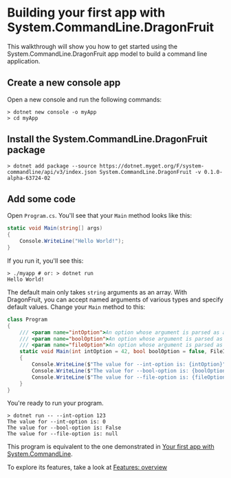 # Building your first app with System.CommandLine.DragonFruit

This walkthrough will show you how to get started using the System.CommandLine.DragonFruit app model to build a command line application.

## Create a new console app

Open a new console and run the following commands:

```console
> dotnet new console -o myApp
> cd myApp
```

## Install the System.CommandLine.DragonFruit package

```console
> dotnet add package --source https://dotnet.myget.org/F/system-commandline/api/v3/index.json System.CommandLine.DragonFruit -v 0.1.0-alpha-63724-02
```

## Add some code

Open `Program.cs`. You'll see that your `Main` method looks like this:

```csharp 
static void Main(string[] args)
{
    Console.WriteLine("Hello World!");
}
```

If you run it, you'll see this:

```console
> ./myapp # or: > dotnet run
Hello World!
```

The default main only takes `string` arguments as an array. With DragonFruit, you can accept named arguments of various types and specify default values. Change your `Main` method to this:

```csharp
class Program
{
    /// <param name="intOption">An option whose argument is parsed as an int</param>
    /// <param name="boolOption">An option whose argument is parsed as a bool</param>
    /// <param name="fileOption">An option whose argument is parsed as a FileInfo</param>
    static void Main(int intOption = 42, bool boolOption = false, FileInfo fileOption = null)
    {
        Console.WriteLine($"The value for --int-option is: {intOption}");
        Console.WriteLine($"The value for --bool-option is: {boolOption}");
        Console.WriteLine($"The value for --file-option is: {fileOption?.FullName ?? "null"}");
    }
}
```

You're ready to run your program.

```console
> dotnet run -- --int-option 123
The value for --int-option is: 0
The value for --bool-option is: False
The value for --file-option is: null
```

This program is equivalent to the one demonstrated in [Your first app with System.CommandLine](Your-first-app-with-System.CommandLine).

To explore its features, take a look at [Features: overview](Features-overview)
